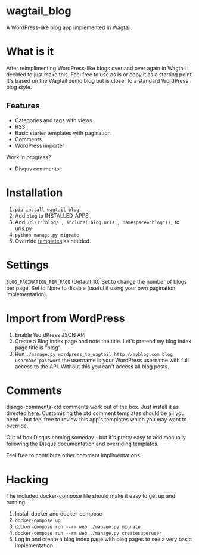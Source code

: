 # wagtail_blog
A WordPress-like blog app implemented in Wagtail.

# What is it

After reimplimenting WordPress-like blogs over and over again in Wagtail I decided to just make this. 
Feel free to use as is or copy it as a starting point. 
It's based on the Wagtail demo blog but is closer to a standard WordPress blog style. 

## Features

- Categories and tags with views
- RSS
- Basic starter templates with pagination
- Comments
- WordPress importer

Work in progress?

- Disqus comments

# Installation

1. `pip install wagtail-blog`
2. Add `blog` to INSTALLED_APPS
3. Add `url(r'^blog/', include('blog.urls', namespace="blog")),` to urls.py
4. `python manage.py migrate`
5. Override [templates](/blog/templates/blog/) as needed.

# Settings

`BLOG_PAGINATION_PER_PAGE` (Default 10) Set to change the number of blogs per page. Set to None to disable (useful if using your own pagination implementation).

# Import from WordPress

1. Enable WordPress JSON API
2. Create a Blog index page and note the title. Let's pretend my blog index page title is "blog"
3. Run `./manage.py wordpress_to_wagtail http://myblog.com blog username password` the username is your WordPress username with full access to the API. Without this you can't access all blog posts.

# Comments

django-comments-xtd comments work out of the box. Just install it as directed [here](http://django-comments-xtd.readthedocs.org/en/latest/). 
Customizing the xtd comment templates should be all you need - but feel free to review this app's templates which you may want to override.

Out of box Disqus coming someday - but it's pretty easy to add manually following the Disqus documentation and overriding templates.

Feel free to contribute other comment implimentations.

# Hacking

The included docker-compose file should make it easy to get up and running. 

1. Install docker and docker-compose
2. `docker-compose up`
3. `docker-compose run --rm web ./manage.py migrate`
4. `docker-compose run --rm web ./manage.py createsuperuser`
5. Log in and create a blog index page with blog pages to see a very basic implementation.
